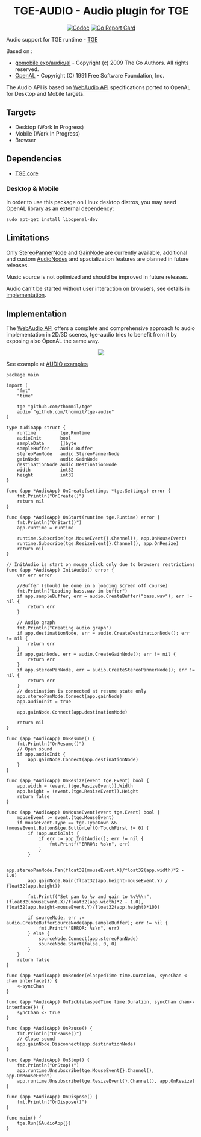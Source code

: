<h1 align="center">TGE-AUDIO - Audio plugin for TGE</h1>

 <p align="center">
    <a href="https://godoc.org/github.com/thommil/tge-audio"><img src="https://godoc.org/github.com/thommil/tge-audio?status.svg" alt="Godoc"></img></a>
    <a href="https://goreportcard.com/report/github.com/thommil/tge-audio"><img src="https://goreportcard.com/badge/github.com/thommil/tge-audio"  alt="Go Report Card"/></a>
</p>

Audio support for TGE runtime - [TGE](https://github.com/thommil/tge)

Based on :
 * [gomobile exp/audio/al](https://godoc.org/golang.org/x/mobile/exp/audio/al) - Copyright (c) 2009 The Go Authors. All rights reserved.
 * [OpenAL](https://github.com/golang/mobile) - Copyright (C) 1991 Free Software Foundation, Inc.

The Audio API is based on [WebAudio API](https://developer.mozilla.org/en-US/docs/Web/API/Web_Audio_API) specifications ported to OpenAL for 
Desktop and Mobile targets.

## Targets
 * Desktop (Work In Progress)
 * Mobile  (Work In Progress)
 * Browser

## Dependencies
 * [TGE core](https://github.com/thommil/tge)

### Desktop & Mobile

In order to use this package on Linux desktop distros, you may need OpenAL library as an external dependency:

```
sudo apt-get install libopenal-dev
```

## Limitations
Only [StereoPannerNode](https://developer.mozilla.org/en-US/docs/Web/API/StereoPannerNode) and [GainNode](https://developer.mozilla.org/en-US/docs/Web/API/GainNode) are currently available, additional and custom [AudioNodes](https://developer.mozilla.org/en-US/docs/Web/API/AudioNode) and spacialization features are planned in future releases.

Music source is not optimized and should be improved in future releases.

Audio can't be started without user interaction on browsers, see details in [implementation](#implementation).

## Implementation
The [WebAudio API](https://developer.mozilla.org/en-US/docs/Web/API/Web_Audio_API) offers a complete and comprehensive approach to audio implementation in 2D/3D scenes, tge-audio tries to benefit from it by exposing also OpenAL the same way.

<p align="center">
<img src="https://mdn.mozillademos.org/files/9713/WebAudioBasics.png"/>
</p>

See example at [AUDIO examples](https://github.com/Thommil/tge-examples/tree/master/plugins/tge-audio)

```golang
package main

import (
	"fmt"
	"time"

	tge "github.com/thommil/tge"
	audio "github.com/thommil/tge-audio"
)

type AudioApp struct {
	runtime         tge.Runtime
	audioInit       bool
	sampleData      []byte
	sampleBuffer    audio.Buffer
	stereoPanNode   audio.StereoPannerNode
	gainNode        audio.GainNode
	destinationNode audio.DestinationNode
	width           int32
	height          int32
}

func (app *AudioApp) OnCreate(settings *tge.Settings) error {
	fmt.Println("OnCreate()")
	return nil
}

func (app *AudioApp) OnStart(runtime tge.Runtime) error {
	fmt.Println("OnStart()")
	app.runtime = runtime

	runtime.Subscribe(tge.MouseEvent{}.Channel(), app.OnMouseEvent)
	runtime.Subscribe(tge.ResizeEvent{}.Channel(), app.OnResize)
	return nil
}

// InitAudio is start on mouse click only due to browsers restrictions
func (app *AudioApp) InitAudio() error {
	var err error

	//Buffer (should be done in a loading screen off course)
	fmt.Println("Loading bass.wav in buffer")
	if app.sampleBuffer, err = audio.CreateBuffer("bass.wav"); err != nil {
		return err
	}

	// Audio graph
	fmt.Println("Creating audio graph")
	if app.destinationNode, err = audio.CreateDestinationNode(); err != nil {
		return err
	}
	if app.gainNode, err = audio.CreateGainNode(); err != nil {
		return err
	}
	if app.stereoPanNode, err = audio.CreateStereoPannerNode(); err != nil {
		return err
	}
	// destination is connected at resume state only
	app.stereoPanNode.Connect(app.gainNode)
	app.audioInit = true

	app.gainNode.Connect(app.destinationNode)

	return nil
}

func (app *AudioApp) OnResume() {
	fmt.Println("OnResume()")
	// Open sound
	if app.audioInit {
		app.gainNode.Connect(app.destinationNode)
	}
}

func (app *AudioApp) OnResize(event tge.Event) bool {
	app.width = (event.(tge.ResizeEvent)).Width
	app.height = (event.(tge.ResizeEvent)).Height
	return false
}

func (app *AudioApp) OnMouseEvent(event tge.Event) bool {
	mouseEvent := event.(tge.MouseEvent)
	if mouseEvent.Type == tge.TypeDown && (mouseEvent.Button&tge.ButtonLeftOrTouchFirst != 0) {
		if !app.audioInit {
			if err := app.InitAudio(); err != nil {
				fmt.Printf("ERROR: %s\n", err)
			}
		}

		app.stereoPanNode.Pan(float32(mouseEvent.X)/float32(app.width)*2 - 1.0)
		app.gainNode.Gain(float32(app.height-mouseEvent.Y) / float32(app.height))

		fmt.Printf("Set pan to %v and gain to %v%%\n", (float32(mouseEvent.X)/float32(app.width)*2 - 1.0), float32(app.height-mouseEvent.Y)/float32(app.height)*100)

		if sourceNode, err := audio.CreateBufferSourceNode(app.sampleBuffer); err != nil {
			fmt.Printf("ERROR: %s\n", err)
		} else {
			sourceNode.Connect(app.stereoPanNode)
			sourceNode.Start(false, 0, 0)
		}
	}
	return false
}

func (app *AudioApp) OnRender(elaspedTime time.Duration, syncChan <-chan interface{}) {
	<-syncChan
}

func (app *AudioApp) OnTick(elaspedTime time.Duration, syncChan chan<- interface{}) {
	syncChan <- true
}

func (app *AudioApp) OnPause() {
	fmt.Println("OnPause()")
	// Close sound
	app.gainNode.Disconnect(app.destinationNode)
}

func (app *AudioApp) OnStop() {
	fmt.Println("OnStop()")
	app.runtime.Unsubscribe(tge.MouseEvent{}.Channel(), app.OnMouseEvent)
	app.runtime.Unsubscribe(tge.ResizeEvent{}.Channel(), app.OnResize)
}

func (app *AudioApp) OnDispose() {
	fmt.Println("OnDispose()")
}

func main() {
	tge.Run(&AudioApp{})
}
```

